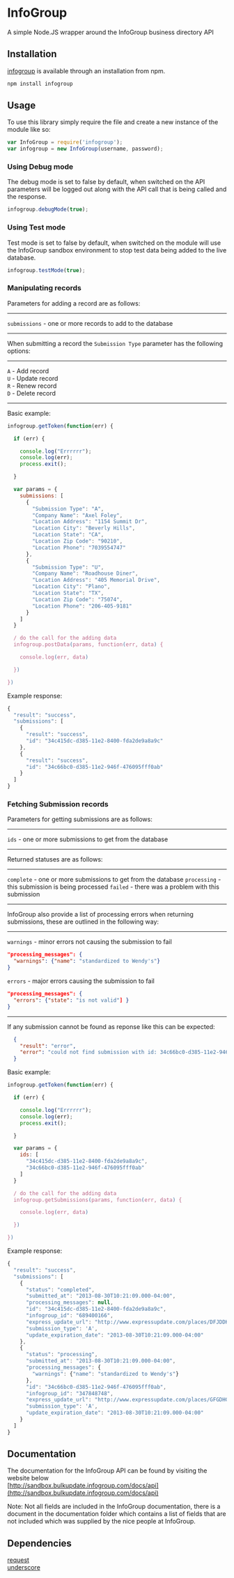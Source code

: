 InfoGroup
=========

A simple Node.JS wrapper around the InfoGroup business directory API

## Installation

[infogroup](https://npmjs.org/package/infogroup) is available through an installation from npm.

```javascript
npm install infogroup
```

## Usage

To use this library simply require the file and create a new instance of the module like so:

```javascript
var InfoGroup = require('infogroup');
var infogroup = new InfoGroup(username, password);
```

### Using Debug mode

The debug mode is set to false by default, when switched on the API parameters will be logged out along with the API call that is being called and the response.

```javascript
infogroup.debugMode(true);
```

### Using Test mode

Test mode is set to false by default, when switched on the module will use the InfoGroup sandbox environment to stop test data being added to the live database.

```javascript
infogroup.testMode(true);
```

### Manipulating records

Parameters for adding a record are as follows:

---

  `submissions` - one or more records to add to the database

---

When submitting a record the `Submission Type` parameter has the following options:

---

`A` - Add record  
  `U` - Update record  
  `R` - Renew record  
  `D` - Delete record

---

Basic example:

```javascript
infogroup.getToken(function(err) {

  if (err) {

    console.log("Errrrrr");
    console.log(err);
    process.exit();

  }

  var params = {
    submissions: [
      {
        "Submission Type": "A",
        "Company Name": "Axel Foley",
        "Location Address": "1154 Summit Dr",
        "Location City": "Beverly Hills",
        "Location State": "CA",
        "Location Zip Code": "90210",
        "Location Phone": "7039554747"
      },
      {
        "Submission Type": "U",
        "Company Name": "Roadhouse Diner",
        "Location Address": "405 Memorial Drive",
        "Location City": "Plano",
        "Location State": "TX",
        "Location Zip Code": "75074",
        "Location Phone": "206-405-9181"
      }
    ]
  }

  / do the call for the adding data
  infogroup.postData(params, function(err, data) {

    console.log(err, data)

  })

})
```

Example response:
```javascript
{
  "result": "success",
  "submissions": [
    {
      "result": "success",
      "id": "34c415dc-d385-11e2-8400-fda2de9a8a9c"
    },
    {
      "result": "success",
      "id": "34c66bc0-d385-11e2-946f-476095fff0ab"
    }
  ]
}
```

### Fetching Submission records

Parameters for getting submissions are as follows:

---

  `ids` - one or more submissions to get from the database

---

Returned statuses are as follows:

---

  `complete` - one or more submissions to get from the database
  `processing` - this submission is being processed
  `failed` - there was a problem with this submission

---

InfoGroup also provide a list of processing errors when returning submissions, these are outlined in the following way:

---

  `warnings` - minor errors not causing the submission to fail
  
  ```json
  "processing_messages": {
    "warnings": {"name": "standardized to Wendy's"}
  }
  ```

  `errors` - major errors causing the submission to fail

  ```json
  "processing_messages": {
    "errors": {"state": "is not valid"] }
  }
  ```

---

If any submission cannot be found as reponse like this can be expected:

```json
  {
    "result": "error",
    "error": "could not find submission with id: 34c66bc0-d385-11e2-946f-476095fff0ab"
  }
```

Basic example:

```javascript
infogroup.getToken(function(err) {

  if (err) {

    console.log("Errrrrr");
    console.log(err);
    process.exit();

  }

  var params = {
    ids: [
      "34c415dc-d385-11e2-8400-fda2de9a8a9c",
      "34c66bc0-d385-11e2-946f-476095fff0ab"
    ]
  }

  / do the call for the adding data
  infogroup.getSubmissions(params, function(err, data) {

    console.log(err, data)

  })

})
```

Example response:
```javascript
{
  "result": "success",
  "submissions": [
    {
      "status": "completed",
      "submitted_at": "2013-08-30T10:21:09.000-04:00",
      "processing_messages": null,
      "id": "34c415dc-d385-11e2-8400-fda2de9a8a9c",
      "infogroup_id": "689400166",
      "express_update_url": "http://www.expressupdate.com/places/DFJDDKD",
      "submission_type": 'A',
      "update_expiration_date": "2013-08-30T10:21:09.000-04:00"
    },
    {
      "status": "processing",
      "submitted_at": "2013-08-30T10:21:09.000-04:00",
      "processing_messages": {
        "warnings": {"name": "standardized to Wendy's"}
      },
      "id": "34c66bc0-d385-11e2-946f-476095fff0ab",
      "infogroup_id": "347848748",
      "express_update_url": "http://www.expressupdate.com/places/GFGDHGJ",
      "submission_type": 'A',
      "update_expiration_date": "2013-08-30T10:21:09.000-04:00"
    }
  ]
}
```

## Documentation

The documentation for the InfoGroup API can be found by visiting the website below  
  [http://sandbox.bulkupdate.infogroup.com/docs/api](http://sandbox.bulkupdate.infogroup.com/docs/api)

Note: Not all fields are included in the InfoGroup documentation, there is a document in the documentation folder which contains a list of fields that are not included which was supplied by the nice people at InfoGroup.

## Dependencies

[request](http://github.com/mikeal/request.git)  
  [underscore](http://underscorejs.org)

